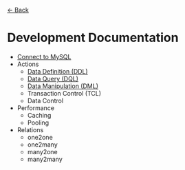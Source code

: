 [<- Back](../README.md)

# Development Documentation

* [Connect to MySQL](connection.md)
* Actions
  * [Data Definition (DDL)](actions/data-definition.md)
  * [Data Query (DQL)](actions/data-query.md)
  * [Data Manipulation (DML)](actions/data-manipulation.md)
  * Transaction Control (TCL)
  * Data Control
* Performance
  * Caching
  * Pooling
* Relations
  * one2one
  * one2many
  * many2one
  * many2many
